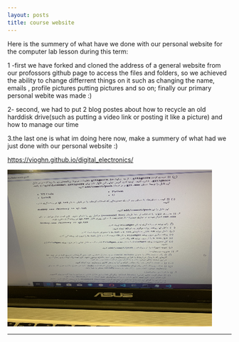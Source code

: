 ```yaml
---
layout: posts
title: course website 
---
```


Here is the summery of what have we done  with our personal website for the  computer lab lesson during this term:

1 -first we have forked and cloned the address of a general website from our profossors github page to access the files and folders, so we achieved  the ability to change differrent things on it such as changing the name, emails , profile pictures putting pictures and so on; finally our primary personal webite was made :)

2- second, we had to put 2 blog postes about how to recycle an old harddisk drive(such as putting a video link or posting it like a picture) and how to manage our time 

3.the last one is what im doing here now, make a summery of what had we just done with our personal website  :)

<https://vioghn.github.io/digital_electronics/>


<html>
 <body>
 <img src = "/assets/images/now.jpg" alts = "time" width = "460" height = "352">
 </body>
</html>

---



